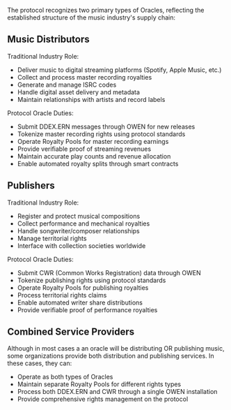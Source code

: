 The protocol recognizes two primary types of Oracles, reflecting the established structure of the music industry's supply chain:

## Music Distributors

Traditional Industry Role:
- Deliver music to digital streaming platforms (Spotify, Apple Music, etc.)
- Collect and process master recording royalties
- Generate and manage ISRC codes
- Handle digital asset delivery and metadata
- Maintain relationships with artists and record labels

Protocol Oracle Duties:
- Submit DDEX.ERN messages through OWEN for new releases
- Tokenize master recording rights using protocol standards
- Operate Royalty Pools for master recording earnings
- Provide verifiable proof of streaming revenues
- Maintain accurate play counts and revenue allocation
- Enable automated royalty splits through smart contracts

## Publishers

Traditional Industry Role:
- Register and protect musical compositions
- Collect performance and mechanical royalties
- Handle songwriter/composer relationships
- Manage territorial rights
- Interface with collection societies worldwide

Protocol Oracle Duties:
- Submit CWR (Common Works Registration) data through OWEN
- Tokenize publishing rights using protocol standards
- Operate Royalty Pools for publishing royalties
- Process territorial rights claims
- Enable automated writer share distributions
- Provide verifiable proof of performance royalties

## Combined Service Providers

Although in most cases a an oracle will be distributing OR publishing music, some organizations provide both distribution and publishing services. In these cases, they can:
- Operate as both types of Oracles
- Maintain separate Royalty Pools for different rights types
- Process both DDEX.ERN and CWR through a single OWEN installation
- Provide comprehensive rights management on the protocol
